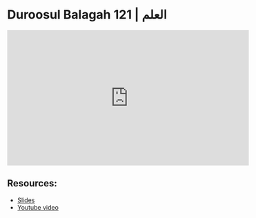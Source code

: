 # Duroosul Balagah 121 | العلم
                
<iframe width="560" height="315" src="https://www.youtube-nocookie.com/embed/wLkM20BZ0Ho?start=0" frameborder="0" allow="accelerometer; autoplay; encrypted-media; gyroscope; picture-in-picture" allowfullscreen="allowfullscreen">
</iframe><BR>

## Resources:
- [Slides](https://github.com/arshare/resources_balagha_pdfs)
- [Youtube video](https://www.youtube.com/watch?v=wLkM20BZ0Ho&list=PLzn0qdi6JpdvvXVuJ7kIusNquSxeyKJvc)

